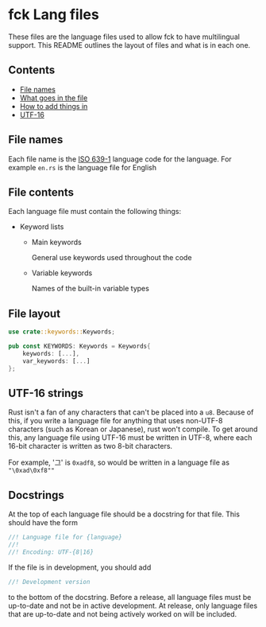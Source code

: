 # fck Lang files

These files are the language files used to allow fck to have multilingual support. This README outlines the layout of files and what is in each one.

## Contents
- [File names](#file-names)
- [What goes in the file](#file-contents)
- [How to add things in](#file-layout)
- [UTF-16](#UTF-16-strings)

## File names

Each file name is the [ISO 639-1](https://en.wikipedia.org/wiki/List_of_ISO_639-1_codes) language code for the language. For example `en.rs` is the language file for English

## File contents

Each language file must contain the following things:

- Keyword lists
    - Main keywords
      
      General use keywords used throughout the code
    - Variable keywords
      
      Names of the built-in variable types

## File layout

```rust
use crate::keywords::Keywords;

pub const KEYWORDS: Keywords = Keywords{
    keywords: [...],
    var_keywords: [...]
};
```

## UTF-16 strings

Rust isn't a fan of any characters that can't be placed into a `u8`. Because of this, if you write a language file for anything that uses non-UTF-8 characters (such as Korean or Japanese), rust won't compile. To get around this, any language file using UTF-16 must be written in UTF-8, where each 16-bit character is written as two 8-bit characters.

For example, '그' is `0xadf8`, so would be written in a language file as `"\0xad\0xf8""`

## Docstrings

At the top of each language file should be a docstring for that file. This should have the form
```rust
//! Language file for {language}
//! 
//! Encoding: UTF-{8|16}
```
If the file is in development, you should add
```rust
//! Development version
```
to the bottom of the docstring. Before a release, all language files must be up-to-date and not be in active development. At release, only language files that are up-to-date and not being actively worked on will be included.
